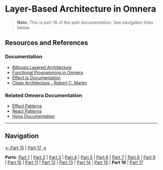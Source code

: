 # Layer-Based Architecture in Omnera

> **Note**: This is part 16 of the split documentation. See navigation links below.

## Resources and References

### Documentation

- [Bitloops Layered Architecture](https://bitloops.com/docs/bitloops-language/learning/software-architecture/layered-architecture)
- [Functional Programming in Omnera](./functional-programming.md)
- [Effect.ts Documentation](https://effect.website/docs/introduction)
- [Clean Architecture - Robert C. Martin](https://blog.cleancoder.com/uncle-bob/2012/08/13/the-clean-architecture.html)

### Related Omnera Documentation

- [Effect Patterns](../infrastructure/framework/effect-patterns.md)
- [React Patterns](../infrastructure/ui/react-patterns.md)
- [Hono Documentation](../infrastructure/framework/hono.md)

---

## Navigation

[← Part 15](./15-common-pitfalls.md) | [Part 17 →](./17-summary.md)

**Parts**: [Part 1](./01-start.md) | [Part 2](./02-overview.md) | [Part 3](./03-what-is-layer-based-architecture.md) | [Part 4](./04-why-layer-based-architecture-for-omnera.md) | [Part 5](./05-omneras-four-layers.md) | [Part 6](./06-layer-1-presentation-layer-uiapi.md) | [Part 7](./07-layer-2-application-layer-use-casesorchestration.md) | [Part 8](./08-layer-3-domain-layer-business-logic.md) | [Part 9](./09-layer-4-infrastructure-layer-external-services.md) | [Part 10](./10-layer-communication-patterns.md) | [Part 11](./11-integration-with-functional-programming.md) | [Part 12](./12-testing-layer-based-architecture.md) | [Part 13](./13-file-structure.md) | [Part 14](./14-best-practices.md) | [Part 15](./15-common-pitfalls.md) | **Part 16** | [Part 17](./17-summary.md)
